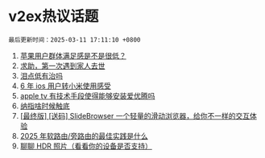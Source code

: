 # v2ex热议话题

`最后更新时间：2025-03-11 17:11:10 +0800`

1. [苹果用户群体满足感是不是很低？](https://www.v2ex.com/t/1117467)
1. [求助，第一次遇到家人去世](https://www.v2ex.com/t/1117397)
1. [泪点低有治吗](https://www.v2ex.com/t/1117416)
1. [6 年 ios 用户转小米使用感受](https://www.v2ex.com/t/1117466)
1. [apple tv 有技术手段使得能够安装爱优腾吗](https://www.v2ex.com/t/1117372)
1. [纳指啥时候触底](https://www.v2ex.com/t/1117443)
1. [[最终版] [送码] SlideBrowser 一个轻量的滑动浏览器，给你不一样的交互体验](https://www.v2ex.com/t/1117474)
1. [2025 年软路由/旁路由的最佳实践是什么](https://www.v2ex.com/t/1117554)
1. [聊聊 HDR 照片（看看你的设备是否支持）](https://www.v2ex.com/t/1117431)

